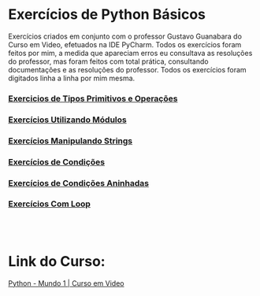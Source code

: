 # Exercícios de Python Básicos

Exercícios criados em conjunto com o professor Gustavo Guanabara do Curso em Video, efetuados na IDE PyCharm.
Todos os exercícios foram feitos por mim, a medida que apareciam erros eu consultava as resoluções do professor, mas foram feitos com total prática, consultando documentações e as resoluções do professor. Todos os exercícios foram digitados linha a linha por mim mesma.


### <a href="https://github.com/jerrayner/CursoemVideoPY/tree/main/tratamento-de-dados-e-operacoes">Exercicios de Tipos Primitivos e Operações</a><br>


### <a href="https://github.com/jerrayner/CursoemVideoPY/tree/main/utilizando-modulos">Exercícios Utilizando Módulos</a><br>



### <a href="https://github.com/jerrayner/CursoemVideoPY/tree/main/manipulacoes-de-strings">Exercícios Manipulando Strings</a><br>

### <a href="https://github.com/jerrayner/CursoemVideoPY/tree/main/condicoes-if-else">Exercícios de Condições</a><br>

### <a href="https://github.com/jerrayner/CursoemVideoPY/tree/main/condicoes-aninhadas">Exercícios de Condições Aninhadas</a><br>

### <a href="https://github.com/jerrayner/CursoemVideoPY/tree/main/exercicios-com-loop">Exercícios Com Loop</a><br>

<br><br>
# Link do Curso:
 <a href="https://www.cursoemvideo.com/curso/python-3-mundo-1/">Python - Mundo 1 | Curso em Video</a><br>

   
   

